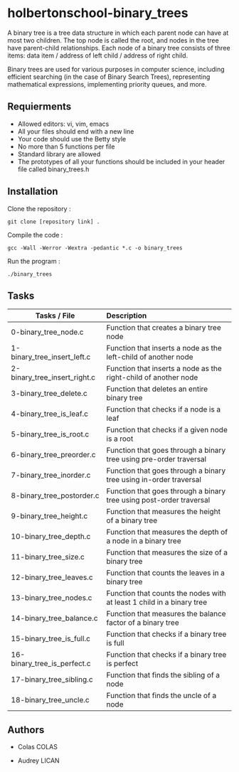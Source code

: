# holbertonschool-binary_trees


A binary tree is a tree data structure in which each parent node can have at most two children. 
The top node is called the root, and nodes in the tree have parent-child relationships. Each node of a binary tree consists of three items: data item / address of left child / address of right child.  

Binary trees are used for various purposes in computer science, including efficient searching (in the case of Binary Search Trees), representing mathematical expressions, implementing priority queues, and more.

## Requierments
- Allowed editors: vi, vim, emacs
- All your files should end with a new line
- Your code should use the Betty style
- No more than 5 functions per file
- Standard library are allowed
- The prototypes of all your functions should be included in your header file called binary_trees.h

## Installation

Clone the repository :
```
git clone [repository link] .
```

Compile the code :
```
gcc -Wall -Werror -Wextra -pedantic *.c -o binary_trees 
``` 

Run the program : 
```
./binary_trees  
``````

## Tasks

| Tasks / File | Description |
|----------|:-------------|
| 0-binary_tree_node.c | Function that creates a binary tree node |
| 1-binary_tree_insert_left.c | Function that inserts a node as the left-child of another node |
| 2-binary_tree_insert_right.c | Function that inserts a node as the right-child of another node |
| 3-binary_tree_delete.c|	Function that deletes an entire binary tree |
| 4-binary_tree_is_leaf.c|	Function that checks if a node is a leaf |
| 5-binary_tree_is_root.c |	Function that checks if a given node is a root |
| 6-binary_tree_preorder.c|	Function that goes through a binary tree using pre-order traversal |
| 7-binary_tree_inorder.c |	Function that goes through a binary tree using in-order traversal |
| 8-binary_tree_postorder.c	| Function that goes through a binary tree using post-order traversal |
| 9-binary_tree_height.c |	Function that measures the height of a binary tree |
| 10-binary_tree_depth.c |	Function that measures the depth of a node in a binary tree |
| 11-binary_tree_size.c |	Function that measures the size of a binary tree |
| 12-binary_tree_leaves.c |	Function that counts the leaves in a binary tree |
| 13-binary_tree_nodes.c |	Function that counts the nodes with at least 1 child in a binary tree |
| 14-binary_tree_balance.c |	Function that measures the balance factor of a binary tree |
| 15-binary_tree_is_full.c |	Function that checks if a binary tree is full |
| 16-binary_tree_is_perfect.c |	Function that checks if a binary tree is perfect |
| 17-binary_tree_sibling.c |	Function that finds the sibling of a node |
| 18-binary_tree_uncle.c |	Function that finds the uncle of a node |

## Authors
* Colas COLAS
+ Audrey LICAN
